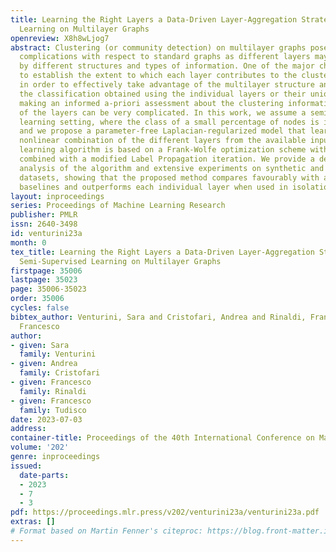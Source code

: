 ```yaml
---
title: Learning the Right Layers a Data-Driven Layer-Aggregation Strategy for Semi-Supervised
  Learning on Multilayer Graphs
openreview: X8h8wLjog7
abstract: Clustering (or community detection) on multilayer graphs poses several additional
  complications with respect to standard graphs as different layers may be characterized
  by different structures and types of information. One of the major challenges is
  to establish the extent to which each layer contributes to the cluster assignment
  in order to effectively take advantage of the multilayer structure and improve upon
  the classification obtained using the individual layers or their union. However,
  making an informed a-priori assessment about the clustering information content
  of the layers can be very complicated. In this work, we assume a semi-supervised
  learning setting, where the class of a small percentage of nodes is initially provided,
  and we propose a parameter-free Laplacian-regularized model that learns an optimal
  nonlinear combination of the different layers from the available input labels. The
  learning algorithm is based on a Frank-Wolfe optimization scheme with inexact gradient,
  combined with a modified Label Propagation iteration. We provide a detailed convergence
  analysis of the algorithm and extensive experiments on synthetic and real-world
  datasets, showing that the proposed method compares favourably with a variety of
  baselines and outperforms each individual layer when used in isolation.
layout: inproceedings
series: Proceedings of Machine Learning Research
publisher: PMLR
issn: 2640-3498
id: venturini23a
month: 0
tex_title: Learning the Right Layers a Data-Driven Layer-Aggregation Strategy for
  Semi-Supervised Learning on Multilayer Graphs
firstpage: 35006
lastpage: 35023
page: 35006-35023
order: 35006
cycles: false
bibtex_author: Venturini, Sara and Cristofari, Andrea and Rinaldi, Francesco and Tudisco,
  Francesco
author:
- given: Sara
  family: Venturini
- given: Andrea
  family: Cristofari
- given: Francesco
  family: Rinaldi
- given: Francesco
  family: Tudisco
date: 2023-07-03
address: 
container-title: Proceedings of the 40th International Conference on Machine Learning
volume: '202'
genre: inproceedings
issued:
  date-parts:
  - 2023
  - 7
  - 3
pdf: https://proceedings.mlr.press/v202/venturini23a/venturini23a.pdf
extras: []
# Format based on Martin Fenner's citeproc: https://blog.front-matter.io/posts/citeproc-yaml-for-bibliographies/
---
```

